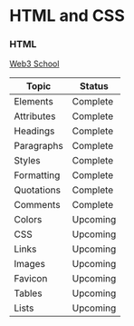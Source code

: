 # HTML and CSS

### HTML
[Web3 School](https://www.w3schools.com/html/html_intro.asp)

| Topic | Status |
| --- | --- |
| Elements | Complete |
| Attributes | Complete |
| Headings | Complete |
| Paragraphs | Complete |
| Styles | Complete |
| Formatting | Complete |
| Quotations | Complete |
| Comments | Complete |
| Colors | Upcoming |
| CSS | Upcoming |
| Links | Upcoming |
| Images | Upcoming |
| Favicon | Upcoming |
| Tables | Upcoming |
| Lists | Upcoming |
